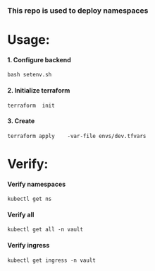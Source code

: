 ### This repo is used to deploy namespaces


# Usage: 

#### 1. Configure backend
```
bash setenv.sh
```

#### 2. Initialize terraform 
```
terraform  init 
```
#### 3. Create 
```
terraform apply    -var-file envs/dev.tfvars      
```


# Verify: 

#### Verify namespaces
```
kubectl get ns 
```


#### Verify all
```
kubectl get all -n vault  
```


#### Verify ingress
```
kubectl get ingress -n vault  
```